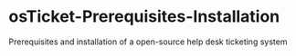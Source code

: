 # osTicket-Prerequisites-Installation
Prerequisites and installation of a open-source help desk ticketing system

